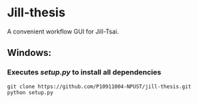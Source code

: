 # Jill-thesis
A convenient workflow GUI for Jill-Tsai.

## Windows:
### Executes ***setup.py*** to install all dependencies
    git clone https://github.com/P10911004-NPUST/jill-thesis.git
    python setup.py